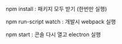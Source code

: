 npm install : 패키지 모두 받기 (한번만 실행)

npm run-script watch : 개발시 webpack 실행

npm start : 콘솔 다시 열고 electron 실행


